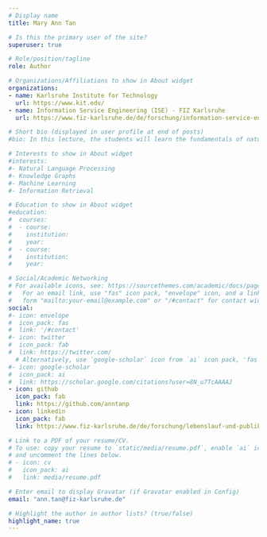 ```yaml
---
# Display name
title: Mary Ann Tan

# Is this the primary user of the site?
superuser: true

# Role/position/tagline
role: Author

# Organizations/Affiliations to show in About widget
organizations:
- name: Karlsruhe Institute for Technology
  url: https://www.kit.edu/
- name: Information Service Engineering (ISE) - FIZ Karlsruhe
  url: https://www.fiz-karlsruhe.de/de/forschung/information-service-engineering

# Short bio (displayed in user profile at end of posts)
#bio: In this lecture, the students will learn the fundamentals of natural language processing, knowledge mining, linked data engineering, as well as information retrieval required for the development of information services.

# Interests to show in About widget
#interests:
#- Natural Language Processing
#- Knowledge Graphs
#- Machine Learning
#- Information Retrieval

# Education to show in About widget
#education:
#  courses:
#  - course:
#    institution:
#    year:
#  - course:
#    institution:
#    year:

# Social/Academic Networking
# For available icons, see: https://sourcethemes.com/academic/docs/page-builder/#icons
#   For an email link, use "fas" icon pack, "envelope" icon, and a link in the
#   form "mailto:your-email@example.com" or "/#contact" for contact widget.
social:
#- icon: envelope
#  icon_pack: fas
#  link: '/#contact'
#- icon: twitter
#  icon_pack: fab
#  link: https://twitter.com/
  # Alternatively, use `google-scholar` icon from `ai` icon pack, 'fas' and 'graduation-cap'
#- icon: google-scholar
#  icon_pack: ai
#  link: https://scholar.google.com/citations?user=8N_u7TcAAAAJ
- icon: github
  icon_pack: fab
  link: https://github.com/anntanp
- icon: linkedin
  icon_pack: fab
  link: https://www.fiz-karlsruhe.de/de/forschung/lebenslauf-und-publikationen-mary-ann-tan

# Link to a PDF of your resume/CV.
# To use: copy your resume to `static/media/resume.pdf`, enable `ai` icons in `params.toml`, 
# and uncomment the lines below.
# - icon: cv
#   icon_pack: ai
#   link: media/resume.pdf

# Enter email to display Gravatar (if Gravatar enabled in Config)
email: "ann.tan@fiz-karlsruhe.de"

# Highlight the author in author lists? (true/false)
highlight_name: true
---
```


